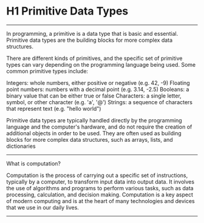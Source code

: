 
# H1 Primitive Data Types

---

In programming, a primitive is a data type that is basic and essential. Primitive data types are the building blocks for more complex data structures.

There are different kinds of primitives, and the specific set of primitive types can vary depending on the programming language being used. Some common primitive types include:

Integers: whole numbers, either positive or negative (e.g. 42, -9)
Floating point numbers: numbers with a decimal point (e.g. 3.14, -2.5)
Booleans: a binary value that can be either true or false
Characters: a single letter, symbol, or other character (e.g. 'a', '@')
Strings: a sequence of characters that represent text (e.g. "hello world")

Primitive data types are typically handled directly by the programming language and the computer's hardware, and do not require the creation of additional objects in order to be used. They are often used as building blocks for more complex data structures, such as arrays, lists, and dictionaries

---

What is computation?

Computation is the process of carrying out a specific set of instructions, typically by a computer, to transform input data into output data. It involves the use of algorithms and programs to perform various tasks, such as data processing, calculation, and decision making. Computation is a key aspect of modern computing and is at the heart of many technologies and devices that we use in our daily lives.

---
